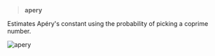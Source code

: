 > **apery**

Estimates Apéry's constant using the probability of picking a coprime number.

![apery](https://i.imgur.com/fuMtvtC.png)